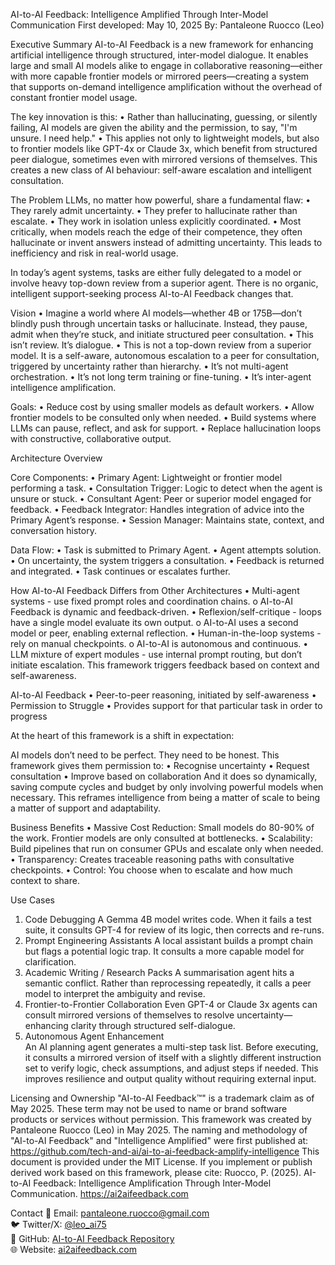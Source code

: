 AI-to-AI Feedback: Intelligence Amplified Through Inter-Model Communication
First developed: May 10, 2025 
By: Pantaleone Ruocco (Leo)

Executive Summary
AI-to-AI Feedback is a new framework for enhancing artificial intelligence through structured, inter-model dialogue. It enables large and small AI models alike to engage in collaborative reasoning—either with more capable frontier models or mirrored peers—creating a system that supports on-demand intelligence amplification without the overhead of constant frontier model usage.

The key innovation is this: 
•	Rather than hallucinating, guessing, or silently failing, AI models are given the ability and the permission, to say, "I'm unsure. I need help." 
•	This applies not only to lightweight models, but also to frontier models like GPT-4x or Claude 3x, which benefit from structured peer dialogue, sometimes even with mirrored versions of themselves.
This creates a new class of AI behaviour: self-aware escalation and intelligent consultation.

The Problem
LLMs, no matter how powerful, share a fundamental flaw:
•	They rarely admit uncertainty.
•	They prefer to hallucinate rather than escalate.
•	They work in isolation unless explicitly coordinated.
•	Most critically, when models reach the edge of their competence, they often hallucinate or invent answers instead of admitting uncertainty. This leads to inefficiency and risk in real-world usage.

In today’s agent systems, tasks are either fully delegated to a model or involve heavy top-down review from a superior agent. There is no organic, intelligent support-seeking process AI-to-AI Feedback changes that.

Vision
•	Imagine a world where AI models—whether 4B or 175B—don’t blindly push through uncertain tasks or hallucinate. Instead, they pause, admit when they’re stuck, and initiate structured peer consultation.
•	This isn’t review. It’s dialogue.
•	This is not a top-down review from a superior model. It is a self-aware, autonomous escalation to a peer for consultation, triggered by uncertainty rather than hierarchy.
•	It’s not multi-agent orchestration. 
•	It’s not long term training or fine-tuning.
•	It’s inter-agent intelligence amplification.

Goals:
•	Reduce cost by using smaller models as default workers.
•	Allow frontier models to be consulted only when needed.
•	Build systems where LLMs can pause, reflect, and ask for support.
•	Replace hallucination loops with constructive, collaborative output.

Architecture Overview

Core Components:
•	Primary Agent: Lightweight or frontier model performing a task.
•	Consultation Trigger: Logic to detect when the agent is unsure or stuck.
•	Consultant Agent: Peer or superior model engaged for feedback.
•	Feedback Integrator: Handles integration of advice into the Primary Agent’s response.
•	Session Manager: Maintains state, context, and conversation history.

Data Flow:
•	Task is submitted to Primary Agent.
•	Agent attempts solution.
•	On uncertainty, the system triggers a consultation.
•	Feedback is returned and integrated.
•	Task continues or escalates further.

How AI-to-AI Feedback Differs from Other Architectures
•	Multi-agent systems - use fixed prompt roles and coordination chains. 
o	AI-to-AI Feedback is dynamic and feedback-driven.
•	Reflexion/self-critique - loops have a single model evaluate its own output.
o	AI-to-AI uses a second model or peer, enabling external reflection.
•	Human-in-the-loop systems - rely on manual checkpoints. 
o	AI-to-AI is autonomous and continuous.
•	LLM mixture of expert modules - use internal prompt routing, but don’t initiate escalation. This framework triggers feedback based on context and self-awareness.

AI-to-AI Feedback
•	Peer-to-peer reasoning, initiated by self-awareness
•	Permission to Struggle
•	Provides support for that particular task in order to progress

At the heart of this framework is a shift in expectation:

AI models don’t need to be perfect. They need to be honest.
This framework gives them permission to:
•	Recognise uncertainty
•	Request consultation
•	Improve based on collaboration
And it does so dynamically, saving compute cycles and budget by only involving powerful models when necessary.
This reframes intelligence from being a matter of scale to being a matter of support and adaptability.

Business Benefits
•	Massive Cost Reduction: Small models do 80-90% of the work. Frontier models are only consulted at bottlenecks.
•	Scalability: Build pipelines that run on consumer GPUs and escalate only when needed.
•	Transparency: Creates traceable reasoning paths with consultative checkpoints.
•	Control: You choose when to escalate and how much context to share.

Use Cases
1. Code Debugging
A Gemma 4B model writes code. When it fails a test suite, it consults GPT-4 for review of its logic, then corrects and re-runs.
2. Prompt Engineering Assistants
A local assistant builds a prompt chain but flags a potential logic trap. It consults a more capable model for clarification.
3. Academic Writing / Research Packs
A summarisation agent hits a semantic conflict. Rather than reprocessing repeatedly, it calls a peer model to interpret the ambiguity and revise.
4. Frontier-to-Frontier Collaboration
Even GPT-4 or Claude 3x agents can consult mirrored versions of themselves to resolve uncertainty—enhancing clarity through structured self-dialogue.
5. Autonomous Agent Enhancement  
An AI planning agent generates a multi-step task list. Before executing, it consults a mirrored version of itself with a slightly different instruction set to verify logic, check assumptions, and adjust steps if needed. This improves resilience and output quality without requiring external input.

Licensing and Ownership
"AI-to-AI Feedback™" is a trademark claim as of May 2025. These term may not be used to name or brand software products or services without permission.
This framework was created by Pantaleone Ruocco (Leo) in May 2025. The naming and methodology of "AI-to-AI Feedback" and "Intelligence Amplified" were first published at:
https://github.com/tech-and-ai/ai-to-ai-feedback-amplify-intelligence
This document is provided under the MIT License. If you implement or publish derived work based on this framework, please cite:
Ruocco, P. (2025). AI-to-AI Feedback: Intelligence Amplification Through Inter-Model Communication. https://ai2aifeedback.com

Contact
📧 Email: pantaleone.ruocco@gmail.com  
🐦 Twitter/X: [@leo_ai75](https://twitter.com/leo_ai75)  
🔗 GitHub: [AI-to-AI Feedback Repository](https://github.com/tech-and-ai/ai-to-ai-feedback-amplify-intelligence)  
🌐 Website: [ai2aifeedback.com](https://ai2aifeedback.com)
